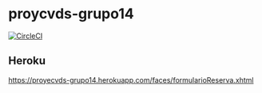 # proycvds-grupo14
[![CircleCI](https://circleci.com/gh/NorbeyC/proycvds-grupo14/tree/circleci-project-setup.svg?style=svg)](https://circleci.com/gh/NorbeyC/proycvds-grupo14/tree/circleci-project-setup)

## Heroku
https://proyecvds-grupo14.herokuapp.com/faces/formularioReserva.xhtml
